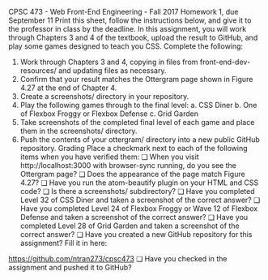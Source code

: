 CPSC 473 - Web Front-End Engineering - Fall 2017
Homework 1, due September 11
Print this sheet, follow the instructions below, and give it to the professor in class by the deadline.
In this assignment, you will work through Chapters 3 and 4 of the textbook, upload the result to GitHub, and play some games designed to teach you CSS.
Complete the following:
1.	Work through Chapters 3 and 4, copying in files from front-end-dev-resources/ and updating files as necessary.
2.	Confirm that your result matches the Ottergram page shown in Figure 4.27 at the end of Chapter 4.
3.	Create a screenshots/ directory in your repository.
4.	Play the following games through to the final level:
a.	CSS Diner
b.	One of Flexbox Froggy or Flexbox Defense
c.	Grid Garden
5.	Take screenshots of the completed final level of each game and place them in the screenshots/ directory.
6.	Push the contents of your ottergram/ directory into a new public GitHub repository.
Grading
Place a checkmark next to each of the following items when you have verified them:
❑	When you visit http://localhost:3000 with browser-sync running, do you see the Ottergram page?
❑	Does the appearance of the page match Figure 4.27?
❑	Have you run the atom-beautify plugin on your HTML and CSS code?
❑	Is there a screenshots/ subdirectory?
❑	Have you completed Level 32 of CSS Diner and taken a screenshot of the correct answer?
❑	Have you completed Level 24 of Flexbox Froggy or Wave 12 of Flexbox Defense and taken a screenshot of the correct answer?
❑	Have you completed Level 28 of Grid Garden and taken a screenshot of the correct answer?
❑	Have you created a new GitHub repository for this assignment?  Fill it in here:

https://github.com/ntran273/cpsc473
❑	Have you checked in the assignment and pushed it to GitHub?
